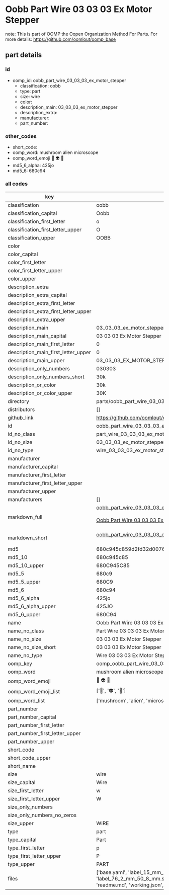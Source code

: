 # Oobb Part Wire 03 03 03 Ex Motor Stepper  

note: This is part of OOMP the Oopen Organization Method For Parts. For more details: https://github.com/oomlout/oomp_base

##  part details





### id
* oomp_id: oobb_part_wire_03_03_03_ex_motor_stepper
  * classification: oobb
  * type: part
  * size: wire
  * color: 
  * description_main: 03_03_03_ex_motor_stepper
  * description_extra: 
  * manufacturer: 
  * part_number: 

### other_codes
* short_code: 
* oomp_word: mushroom alien microscope
* oomp_word_emoji :mushroom: :alien: :microscope:
* md5_6_alpha: 425jo
* md5_6: 680c94

### all codes 
| key | value |  
| --- | --- |  
| classification | oobb |  
| classification_capital | Oobb |  
| classification_first_letter | o |  
| classification_first_letter_upper | O |  
| classification_upper | OOBB |  
| color |  |  
| color_capital |  |  
| color_first_letter |  |  
| color_first_letter_upper |  |  
| color_upper |  |  
| description_extra |  |  
| description_extra_capital |  |  
| description_extra_first_letter |  |  
| description_extra_first_letter_upper |  |  
| description_extra_upper |  |  
| description_main | 03_03_03_ex_motor_stepper |  
| description_main_capital | 03 03 03 Ex Motor Stepper |  
| description_main_first_letter | 0 |  
| description_main_first_letter_upper | 0 |  
| description_main_upper | 03_03_03_EX_MOTOR_STEPPER |  
| description_only_numbers | 030303 |  
| description_only_numbers_short | 30k |  
| description_or_color | 30k |  
| description_or_color_upper | 30K |  
| directory | parts/oobb_part_wire_03_03_03_ex_motor_stepper |  
| distributors | [] |  
| github_link | https://github.com/oomlout/oomlout_oomp_part_src/tree/main/parts/oobb_part_wire_03_03_03_ex_motor_stepper/working |  
| id | oobb_part_wire_03_03_03_ex_motor_stepper |  
| id_no_class | part_wire_03_03_03_ex_motor_stepper |  
| id_no_size | 03_03_03_ex_motor_stepper |  
| id_no_type | wire_03_03_03_ex_motor_stepper |  
| manufacturer |  |  
| manufacturer_capital |  |  
| manufacturer_first_letter |  |  
| manufacturer_first_letter_upper |  |  
| manufacturer_upper |  |  
| manufacturers | [] |  
| markdown_full | [oobb_part_wire_03_03_03_ex_motor_stepper](https://github.com/oomlout/oomlout_oomp_part_src/tree/main/parts/oobb_part_wire_03_03_03_ex_motor_stepper/working)<br>[](https://github.com/oomlout/oomlout_oomp_part_src/tree/main/parts/oobb_part_wire_03_03_03_ex_motor_stepper/working)<br>[Oobb Part Wire 03 03 03 Ex Motor Stepper](https://github.com/oomlout/oomlout_oomp_part_src/tree/main/parts/oobb_part_wire_03_03_03_ex_motor_stepper/working)<br><br> |  
| markdown_short | [oobb_part_wire_03_03_03_ex_motor_stepper](https://github.com/oomlout/oomlout_oomp_part_src/tree/main/parts/oobb_part_wire_03_03_03_ex_motor_stepper/working)<br><br> |  
| md5 | 680c945c859d2fd32d007695d0fa2e6b |  
| md5_10 | 680c945c85 |  
| md5_10_upper | 680C945C85 |  
| md5_5 | 680c9 |  
| md5_5_upper | 680C9 |  
| md5_6 | 680c94 |  
| md5_6_alpha | 425jo |  
| md5_6_alpha_upper | 425JO |  
| md5_6_upper | 680C94 |  
| name | Oobb Part Wire 03 03 03 Ex Motor Stepper |  
| name_no_class | Part Wire 03 03 03 Ex Motor Stepper |  
| name_no_size | 03 03 03 Ex Motor Stepper |  
| name_no_size_short | 03 03 03 Ex Motor Stepper |  
| name_no_type | Wire 03 03 03 Ex Motor Stepper |  
| oomp_key | oomp_oobb_part_wire_03_03_03_ex_motor_stepper |  
| oomp_word | mushroom alien microscope |  
| oomp_word_emoji | :mushroom: :alien: :microscope: |  
| oomp_word_emoji_list | [':mushroom:', ':alien:', ':microscope:'] |  
| oomp_word_list | ['mushroom', 'alien', 'microscope'] |  
| part_number |  |  
| part_number_capital |  |  
| part_number_first_letter |  |  
| part_number_first_letter_upper |  |  
| part_number_upper |  |  
| short_code |  |  
| short_code_upper |  |  
| short_name |  |  
| size | wire |  
| size_capital | Wire |  
| size_first_letter | w |  
| size_first_letter_upper | W |  
| size_only_numbers |  |  
| size_only_numbers_no_zeros |  |  
| size_upper | WIRE |  
| type | part |  
| type_capital | Part |  
| type_first_letter | p |  
| type_first_letter_upper | P |  
| type_upper | PART |  
| files | ['base.yaml', 'label_15_mm_30_mm.pdf', 'label_15_mm_30_mm.svg', 'label_76_2_mm_50_8_mm.pdf', 'label_76_2_mm_50_8_mm.svg', 'label_oomlout_76_2_mm_50_8_mm.pdf', 'label_oomlout_76_2_mm_50_8_mm.svg', 'readme.md', 'working.json', 'working.yaml'] |  
